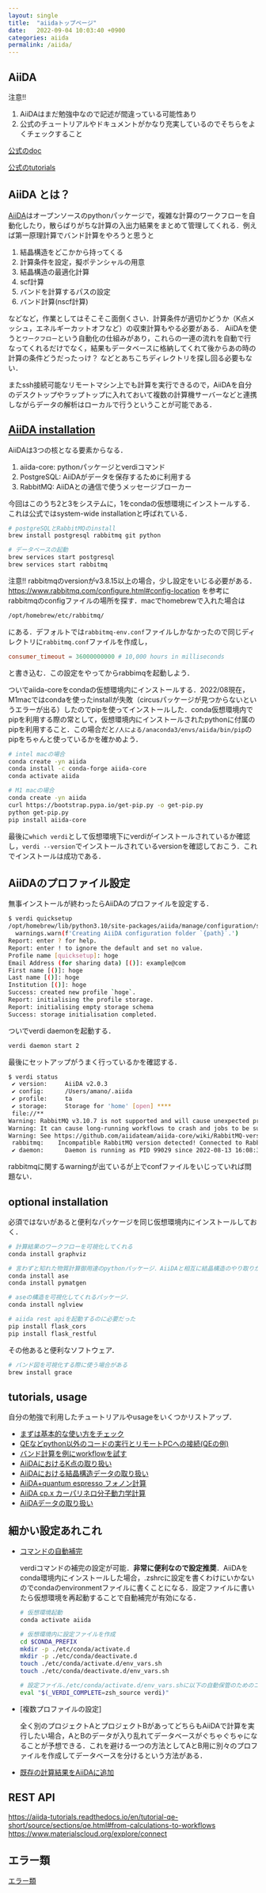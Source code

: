 ```yaml
---
layout: single
title:  "aiidaトップページ"
date:   2022-09-04 10:03:40 +0900
categories: aiida 
permalink: /aiida/
---
```


## AiiDA

注意!! 

1. AiiDAはまだ勉強中なので記述が間違っている可能性あり
2. 公式のチュートリアルやドキュメントがかなり充実しているのでそちらをよくチェックすること

[公式のdoc](https://aiida.readthedocs.io/projects/aiida-core/en/latest/)

[公式のtutorials](https://aiida-tutorials.readthedocs.io/en/latest/)

## AiiDA とは？

[AiiDA](https://www.aiida.net/)はオープンソースのpythonパッケージで，複雑な計算のワークフローを自動化したり，散らばりがちな計算の入出力結果をまとめて管理してくれる．例えば第一原理計算でバンド計算をやろうと思うと

1. 結晶構造をどこかから持ってくる
2. 計算条件を設定，擬ポテンシャルの用意
3. 結晶構造の最適化計算
4. scf計算
5. バンドを計算するパスの設定
6. バンド計算(nscf計算)

などなど，作業としてはそこそこ面倒くさい．計算条件が適切かどうか（K点メッシュ，エネルギーカットオフなど）の収束計算もやる必要がある． AiiDAを使うと`ワークフロー`という自動化の仕組みがあり，これらの一連の流れを自動で行なってくれるだけでなく，結果もデータベースに格納してくれて後からあの時の計算の条件どうだったっけ？ などとあちこちディレクトリを探し回る必要もない．

またssh接続可能なリモートマシン上でも計算を実行できるので，AiiDAを自分のデスクトップやラップトップに入れておいて複数の計算機サーバーなどと連携しながらデータの解析はローカルで行うということが可能である．

## [AiiDA installation](https://aiida.readthedocs.io/projects/aiida-core/en/v2.0.3/intro/install_system.html)

AiiDAは3つの核となる要素からなる．

1. aiida-core: pythonパッケージとverdiコマンド
2. PostgreSQL: AiiDAがデータを保存するために利用する
3. RabbitMQ: AiiDAとの通信で使うメッセージブローカー

今回はこのうち2と3をシステムに，1をcondaの仮想環境にインストールする．これは公式ではsystem-wide installationと呼ばれている．

```bash
# postgreSQLとRabbitMQのinstall
brew install postgresql rabbitmq git python

# データベースの起動
brew services start postgresql
brew services start rabbitmq
```

注意!! rabbitmqのversionがv3.8.15以上の場合，少し設定をいじる必要がある．
https://www.rabbitmq.com/configure.html#config-location
を参考にrabbitmqのconfigファイルの場所を探す．macでhomebrewで入れた場合は

```bash
/opt/homebrew/etc/rabbitmq/
```

にある．デフォルトでは`rabbitmq-env.conf`ファイルしかなかったので同じディレクトリに`rabbitmq.conf`ファイルを作成し，

```bash:rabbitmq.conf
consumer_timeout = 36000000000 # 10,000 hours in milliseconds
```

と書き込む．この設定をやってからrabbimqを起動しよう．

ついでaiida-coreをcondaの仮想環境内にインストールする．2022/08現在，M1macではcondaを使ったinstallが失敗（circusパッケージが見つからないというエラーが出る）したのでpipを使ってインストールした．conda仮想環境内でpipを利用する際の常として，仮想環境内にインストールされたpythonに付属のpipを利用すること．この場合だと`/人による/anaconda3/envs/aiida/bin/pip`のpipをちゃんと使っているかを確かめよう．

```bash
# intel macの場合
conda create -yn aiida 
conda install -c conda-forge aiida-core
conda activate aiida

# M1 macの場合
conda create -yn aiida 
curl https://bootstrap.pypa.io/get-pip.py -o get-pip.py
python get-pip.py
pip install aiida-core
```

最後に`which verdi`として仮想環境下にverdiがインストールされているか確認し，`verdi --version`でインストールされているversionを確認しておこう．これでインストールは成功である．

## AiiDAのプロファイル設定

無事インストールが終わったらAiiDAのプロファイルを設定する．

```bash
$ verdi quicksetup                                   
/opt/homebrew/lib/python3.10/site-packages/aiida/manage/configuration/settings.py:59: UserWarning: Creating AiiDA configuration folder `/Users/amano/.aiida`.
  warnings.warn(f'Creating AiiDA configuration folder `{path}`.')
Report: enter ? for help.
Report: enter ! to ignore the default and set no value.
Profile name [quicksetup]: hoge
Email Address (for sharing data) [()]: example@com
First name [()]: hoge
Last name [()]: hoge
Institution [()]: hoge
Success: created new profile `hoge`.
Report: initialising the profile storage.
Report: initialising empty storage schema
Success: storage initialisation completed.
```

ついでverdi daemonを起動する．

```bash
verdi daemon start 2
```

最後にセットアップがうまく行っているかを確認する．

```bash
$ verdi status
 ✔ version:     AiiDA v2.0.3
 ✔ config:      /Users/amano/.aiida
 ✔ profile:     ta
 ✔ storage:     Storage for 'home' [open] ****
 file://**
Warning: RabbitMQ v3.10.7 is not supported and will cause unexpected problems!
Warning: It can cause long-running workflows to crash and jobs to be submitted multiple times.
Warning: See https://github.com/aiidateam/aiida-core/wiki/RabbitMQ-version-to-use for details.
 rabbitmq:    Incompatible RabbitMQ version detected! Connected to RabbitMQ v3.10.7 as amqp://guest:guest@127.0.0.1:5672?heartbeat=600
 ✔ daemon:      Daemon is running as PID 99029 since 2022-08-13 16:08:36
```

rabbitmqに関するwarningが出ているが上でconfファイルをいじっていれば問題ない．

## optional installation

必須ではないがあると便利なパッケージを同じ仮想環境内にインストールしておく．

```bash
# 計算結果のワークフローを可視化してくれる
conda install graphviz

# 言わずと知れた物質計算御用達のpythonパッケージ．AiiDAと相互に結晶構造のやり取りができる．
conda install ase
conda install pymatgen

# aseの構造を可視化してくれるパッケージ.
conda install nglview

# aiida rest apiを起動するのに必要だった
pip install flask_cors
pip install flask_restful

```

その他あると便利なソフトウェア．

```bash
# バンド図を可視化する際に使う場合がある
brew install grace
```

## tutorials, usage

自分の勉強で利用したチュートリアルやusageをいくつかリストアップ．

- [まずは基本的な使い方をチェック](basic_tutorial.md)
- [QEなどpython以外のコードの実行とリモートPCへの接続(QEの例)](add_computer.md)
- [バンド計算を例にworkflowを試す](workflow_tutorial.md)
- [AiiDAにおけるK点の取り扱い](aiida_kpoints.md)
- [AiiDAにおける結晶構造データの取り扱い](aiida_structure.md)
- [AiiDA+quantum espresso フォノン計算](aiida_ph.md)
- [AiiDA cp.x カーパリネロ分子動力学計算](aiida_cp.md)
- [AiiDAデータの取り扱い](aiida_data.md)

## 細かい設定あれこれ

- [コマンドの自動補完](https://aiida.readthedocs.io/projects/aiida-core/en/v2.0.3/howto/installation.html)
  
  verdiコマンドの補完の設定が可能．**非常に便利なので設定推奨**．AiiDAをconda環境内にインストールした場合，.zshrcに設定を書くわけにいかないのでcondaのenvironmentファイルに書くことになる．設定ファイルに書いたら仮想環境を再起動することで自動補完が有効になる．

  ```bash
  # 仮想環境起動
  conda activate aiida

  # 仮想環境内に設定ファイルを作成
  cd $CONDA_PREFIX
  mkdir -p ./etc/conda/activate.d
  mkdir -p ./etc/conda/deactivate.d
  touch ./etc/conda/activate.d/env_vars.sh
  touch ./etc/conda/deactivate.d/env_vars.sh

  # 設定ファイル./etc/conda/activate.d/env_vars.shに以下の自動保管のためのコマンドを書き込み
  eval "$(_VERDI_COMPLETE=zsh_source verdi)"
  ```

- [複数プロファイルの設定]
  
  全く別のプロジェクトAとプロジェクトBがあってどちらもAiiDAで計算を実行したい場合，AとBのデータが入り乱れてデータベースがぐちゃぐちゃになることが予想できる．これを避ける一つの方法としてAとB用に別々のプロファイルを作成してデータベースを分けるという方法がある．


<!--  [job schedulerの設定(これはちょっとおかしいかも)](setting_jobscheduler.md)
https://aiida.readthedocs.io/projects/aiida-core/en/latest/topics/calculations/usage.html
-->
 - [既存の計算結果をAiiDAに追加](https://aiida.readthedocs.io/projects/aiida-core/en/v2.0.3/howto/plugin_codes.html#how-to-plugin-codes)


## REST API

https://aiida-tutorials.readthedocs.io/en/tutorial-qe-short/source/sections/qe.html#from-calculations-to-workflows
https://www.materialscloud.org/explore/connect


## エラー類

[エラー類](aiida_errors.md)
